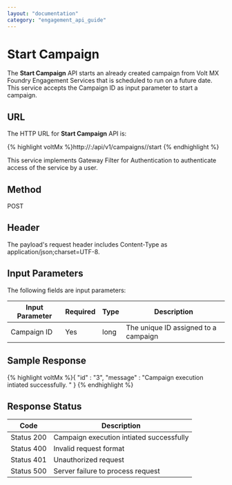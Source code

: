 ```yaml
---
layout: "documentation"
category: "engagement_api_guide"
---
```


# Start Campaign

The **Start Campaign** API starts an already created campaign from Volt MX Foundry Engagement Services that is scheduled to run on a future date. This service accepts the Campaign ID as input parameter to start a campaign.

## URL

The HTTP URL for **Start Campaign** API is:

{% highlight voltMx %}http://<host>:<port>/api/v1/campaigns/<id>/start
{% endhighlight %}

This service implements Gateway Filter for Authentication to authenticate access of the service by a user.

## Method

POST

## Header

The payload's request header includes Content-Type as application/json;charset=UTF-8.

## Input Parameters

The following fields are input parameters:

| Input Parameter | Required | Type | Description                          |
| --------------- | -------- | ---- | ------------------------------------ |
| Campaign ID     | Yes      | long | The unique ID assigned to a campaign |

## Sample Response

{% highlight voltMx %}{
"id" : "3",
"message" : "Campaign execution intiated successfully. "
}
{% endhighlight %}

## Response Status

| Code       | Description                              |
| ---------- | ---------------------------------------- |
| Status 200 | Campaign execution intiated successfully |
| Status 400 | Invalid request format                   |
| Status 401 | Unauthorized request                     |
| Status 500 | Server failure to process request        |
